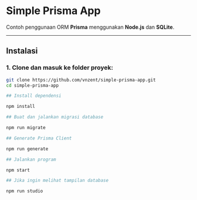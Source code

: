 # Simple Prisma App

Contoh penggunaan ORM **Prisma** menggunakan **Node.js** dan **SQLite**.

---

## Instalasi

### 1. Clone dan masuk ke folder proyek:
```bash
git clone https://github.com/vnzent/simple-prisma-app.git
cd simple-prisma-app

## Install dependensi

npm install

## Buat dan jalankan migrasi database

npm run migrate

## Generate Prisma Client

npm run generate

## Jalankan program

npm start

## Jika ingin melihat tampilan database 

npm run studio





